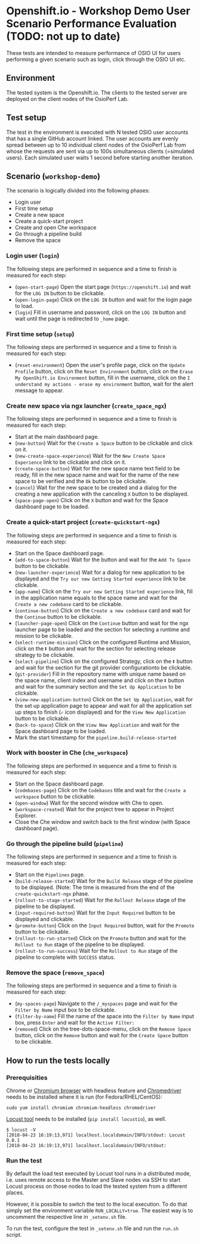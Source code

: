 # Openshift.io - Workshop Demo User Scenario Performance Evaluation (TODO: not up to date)

These tests are intended to measure performance of OSIO UI for users performing a given scenario such as login, click through the OSIO UI etc.

## Environment

The tested system is the Openshift.io.
The clients to the tested server are deployed on the client nodes 
of the OsioPerf Lab.

## Test setup

The test in the environment is executed with N tested OSIO user accounts that has a single GitHub account linked.
The user accounts are evenly spread between up to 10 individual client nodes of the OsioPerf Lab
from whose the requests are sent via up to 100s simultaneous clients (=simulated users). Each simulated user waits 1 second
before starting another iteration.

## Scenario (`workshop-demo`)

The scenario is logically divided into the following phases:

* Login user
* First time setup
* Create a new space
* Create a quick-start project
* Create and open Che workspace
* Go through a pipeline build
* Remove the space

### Login user (`login`)

The following steps are performed in sequence and a time to finish is measured for each step:

* (`open-start-page`) Open the start page (`https://openshift.io`) and wait for the `LOG IN` button to be clickable.
* (`open-login-page`) Click on the `LOG IN` button and wait for the login page to load.
* (`login`) Fill in username and password, click on the `LOG IN` button and wait until the page is redirected to `_home` page.

### First time setup (`setup`)

The following steps are performed in sequence and a time to finish is measured for each step:

* (`reset-environment`) Open the user's profile page, click on the `Update Profile` button, click on the `Reset Environment` button, click on the `Erase My OpenShift.io Environment` button, fill in the username, click on the `I understand my actions - erase my environment` button, wait for the alert message to appear.

### Create new space via ngx launcher (`create_space_ngx`)

The following steps are performed in sequence and a time to finish is measured for each step:

* Start at the main dashboard page.
* (`new-button`) Wait for the `Create a Space` button to be clickable and click on it.
* (`new-create-space-experience`) Wait for the `New Create Space Experience` link to be clickable and click on it.
* (`create-space-button`) Wait for the new space name text field to be ready, fill in the new space name and wait for the name of the new space to be verified and the `Ok` button to be clickable.
* (`cancel`) Wait for the new space to be created and a dialog for the creating a new application with the canceling `X` button to be displayed.
* (`space-page-open`) Click on the `X` button and wait for the Space dashboard page to be loaded.

### Create a quick-start project (`create-quickstart-ngx`)

The following steps are performed in sequence and a time to finish is measured for each step:

* Start on the Space dashboard page.
* (`add-to-space-button`) Wait for the button and wait for the `Add To Space` button to be clickable.
* (`new-launcher-experience`) Wait for a dialog for new application to be displayed and the `Try our new Getting Started experience` link to be clickable.
* (`app-name`) Click on the `Try our new Getting Started experience` link, fill in the application name equals to the space name and wait for the `Create a new codebase` card to be clickable.
* (`continue-button`) Click on the `Create a new codebase` card and wait for the `Continue` button to be clickable.
* (`launcher-page-open`) Click on the `Continue` button and wait for the ngx launcher page to be loaded and the section for selecting a runtime and mission to be clickable.
* (`select-runtime-mission`) Click on the configured Runtime and Mission, click on the `⏬` button and wait for the section for selecting release strategy to be clickable.
* (`select-pipeline`) Click on the configured Strategy, click on the `⏬` button and wait for the section for the git provider configurationto be clickable.
* (`git-provider`) Fill in the repository name with unique name based on the space name, client index and username and click on the `⏬` button and wait for the summary section and the `Set Up Application` to be clickable.
* (`view-new-application-button`) Click on the `Set Up Application`, wait for the set up application page to appear and wait for all the application set up steps to finish (`✓` icon displayed) and for the `View New Application` button to be clickable.
* (`back-to-space`) Click on the `View New Application` and wait for the Space dashboard page to be loaded.
* Mark the start timestamp for the `pipeline.build-release-started`

### Work with booster in Che (`che_workspace`)

The following steps are performed in sequence and a time to finish is measured for each step:

* Start on the Space dashboard page.
* (`codebases-page`) Click on the `Codebases` title and wait for the `Create a workspace` button to be clickable.
* (`open-window`) Wait for the second window with Che to open. 
* (`workspace-created`) Wait for the project tree to appear in Project Explorer.
* Close the Che window and switch back to the first window (with Space dashboard page).

### Go through the pipeline build (`pipeline`)

The following steps are performed in sequence and a time to finish is measured for each step:

* Start on the `Pipelines` page.
* (`build-release-started`) Wait for the `Build Release` stage of the pipeline to be displayed. (Note: The time is measured from the end of the `create-quickstart-ngx` phase.
* (`rollout-to-stage-started`) Wait for the `Rollout Release` stage of the pipeline to be displayed.
* (`input-required-button`) Wait for the `Input Required` button to be displayed and clickable.
* (`promote-button`) Click on the `Input Required` button, wait for the `Promote` button to be clickable.
* (`rollout-to-run-started`) Click on the `Promote` button and wait for the `Rollout to Run` stage of the pipeline to be displayed.
* (`rollout-to-run-success`) Wait for the `Rollout to Run` stage of the pipeline to complete with `SUCCESS` status.

### Remove the space (`remove_space`)

The following steps are performed in sequence and a time to finish is measured for each step:

* (`my-spaces-page`) Navigate to the `/_myspaces` page and wait for the `Filter by Name` input box to be clickable.
* (`filter-by-name`) Fill the name of the space into the `Filter by Name` input box, press `Enter` and wait for the `Active Filter:`
* (`removed`) Click on the tree-dots-space-menu, click on the `Remove Space` button, click on the `Remove` button and wait for the `Create Space` button to be clickable.

## How to run the tests locally

### Prerequisities

Chrome or [Chromium browser](https://www.chromium.org/Home) with headless feature and [Chromedriver](https://sites.google.com/a/chromium.org/chromedriver/) needs to be installed where it is run (for Fedora/RHEL/CentOS):

```shell
sudo yum install chromium chromium-headless chromedriver
```

[Locust tool](https://docs.locust.io/en/stable/installation.html) needs to be installed (`pip install locustio`), as well.

```shell
$ locust -V
[2018-04-23 16:19:13,971] localhost.localdomain/INFO/stdout: Locust 0.8.1
[2018-04-23 16:19:13,971] localhost.localdomain/INFO/stdout:
```

### Run the test

By default the load test executed by Locust tool runs in a distributed mode, i.e. uses remote access
to the Master and Slave nodes via SSH to start Locust process on those nodes to load the tested system
from a different places.

However, it is possible to switch the test to the local execution. To do that simply set the environment
variable `RUN_LOCALLY=true`. The easiest way is to uncomment the respective line in `_setenv.sh` file.

To run the test, configure the test in `_setenv.sh` file and run the `run.sh` script.
